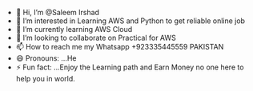 - 👋 Hi, I’m @Saleem Irshad
- 👀 I’m interested in Learning AWS and Python to get reliable online job
- 🌱 I’m currently learning AWS Cloud 
- 💞️ I’m looking to collaborate on Practical for AWS 
- 📫 How to reach me my Whatsapp +923335445559  PAKISTAN
- 😄 Pronouns: ...He
- ⚡ Fun fact: ...Enjoy the Learning path and Earn Money no one here to help you in world.

<!---
saleemirshad01/saleemirshad01 is a ✨ special ✨ repository because its `README.md` (this file) appears on your GitHub profile.
You can click the Preview link to take a look at your changes.
--->
